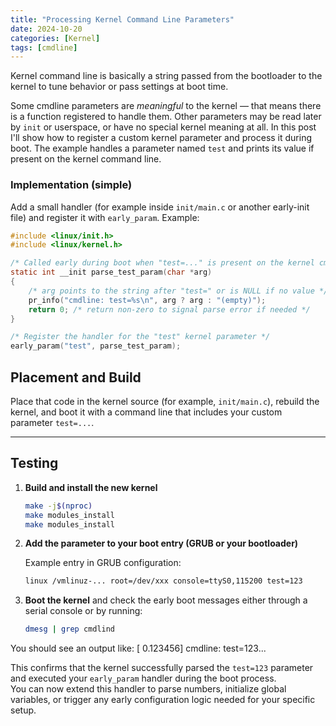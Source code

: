 ```yaml
---
title: "Processing Kernel Command Line Parameters"
date: 2024-10-20
categories: [Kernel]
tags: [cmdline]
---
```



Kernel command line is basically a string passed from the bootloader to the kernel to tune behavior or pass settings at boot time.

Some cmdline parameters are *meaningful* to the kernel — that means there is a function registered to handle them. Other parameters may be read later by `init` or userspace, or have no special kernel meaning at all. In this post I'll show how to register a custom kernel parameter and process it during boot. The example handles a parameter named `test` and prints its value if present on the kernel command line.

### Implementation (simple)
Add a small handler (for example inside `init/main.c` or another early-init file) and register it with `early_param`. Example:

```c
#include <linux/init.h>
#include <linux/kernel.h>

/* Called early during boot when "test=..." is present on the kernel cmdline */
static int __init parse_test_param(char *arg)
{
    /* arg points to the string after "test=" or is NULL if no value */
    pr_info("cmdline: test=%s\n", arg ? arg : "(empty)");
    return 0; /* return non-zero to signal parse error if needed */
}

/* Register the handler for the "test" kernel parameter */
early_param("test", parse_test_param);
```
## Placement and Build

Place that code in the kernel source (for example, `init/main.c`), rebuild the kernel, and boot it with a command line that includes your custom parameter `test=...`.

---

## Testing

1. **Build and install the new kernel**

   ```bash
   make -j$(nproc)
   make modules_install
   make modules_install
   ```
2. **Add the parameter to your boot entry (GRUB or your bootloader)**  

   Example entry in GRUB configuration:  

   ```bash
   linux /vmlinuz-... root=/dev/xxx console=ttyS0,115200 test=123 
   ```

3. **Boot the kernel** and check the early boot messages either through a serial console or by running:

    ```bash
    dmesg | grep cmdlind 
    ```
You should see an output like: [    0.123456] cmdline: test=123...

This confirms that the kernel successfully parsed the `test=123` parameter and executed your `early_param` handler during the boot process.  
You can now extend this handler to parse numbers, initialize global variables, or trigger any early configuration logic needed for your specific setup.
